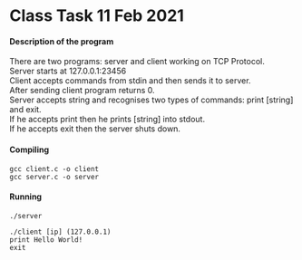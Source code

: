 # Class Task 11 Feb 2021
#### Description of the program

There are two programs: server and client working on TCP Protocol.<br>
Server starts at 127.0.0.1:23456<br>
Client accepts commands from stdin and then sends it to server.<br>
After sending client program returns 0.<br>
Server accepts string and recognises two types of commands: print [string] and exit.<br>
If he accepts print then he prints [string] into stdout.<br>
If he accepts exit then the server shuts down.

#### Compiling
	gcc client.c -o client
	gcc server.c -o server
#### Running
	./server
	
	./client [ip] (127.0.0.1)
	print Hello World!
	exit

